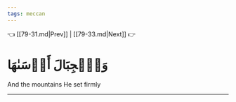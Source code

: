 ```yaml
---
tags: meccan
---
```


👈 [[79-31.md|Prev]] | [[79-33.md|Next]] 👉

# وَٱلۡجِبَالَ أَرۡسَىٰهَا

And the mountains He set firmly

---

